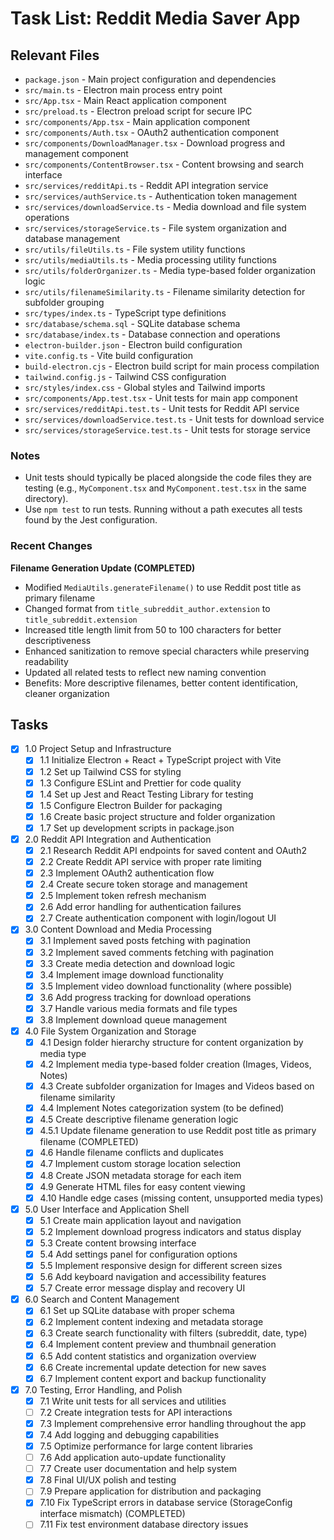 # Task List: Reddit Media Saver App

## Relevant Files

- `package.json` - Main project configuration and dependencies
- `src/main.ts` - Electron main process entry point
- `src/App.tsx` - Main React application component
- `src/preload.ts` - Electron preload script for secure IPC
- `src/components/App.tsx` - Main application component
- `src/components/Auth.tsx` - OAuth2 authentication component
- `src/components/DownloadManager.tsx` - Download progress and management component
- `src/components/ContentBrowser.tsx` - Content browsing and search interface
- `src/services/redditApi.ts` - Reddit API integration service
- `src/services/authService.ts` - Authentication token management
- `src/services/downloadService.ts` - Media download and file system operations
- `src/services/storageService.ts` - File system organization and database management
- `src/utils/fileUtils.ts` - File system utility functions
- `src/utils/mediaUtils.ts` - Media processing utility functions
- `src/utils/folderOrganizer.ts` - Media type-based folder organization logic
- `src/utils/filenameSimilarity.ts` - Filename similarity detection for subfolder grouping
- `src/types/index.ts` - TypeScript type definitions
- `src/database/schema.sql` - SQLite database schema
- `src/database/index.ts` - Database connection and operations
- `electron-builder.json` - Electron build configuration
- `vite.config.ts` - Vite build configuration
- `build-electron.cjs` - Electron build script for main process compilation
- `tailwind.config.js` - Tailwind CSS configuration
- `src/styles/index.css` - Global styles and Tailwind imports
- `src/components/App.test.tsx` - Unit tests for main app component
- `src/services/redditApi.test.ts` - Unit tests for Reddit API service
- `src/services/downloadService.test.ts` - Unit tests for download service
- `src/services/storageService.test.ts` - Unit tests for storage service

### Notes

- Unit tests should typically be placed alongside the code files they are testing (e.g., `MyComponent.tsx` and `MyComponent.test.tsx` in the same directory).
- Use `npm test` to run tests. Running without a path executes all tests found by the Jest configuration.

### Recent Changes

**Filename Generation Update (COMPLETED)**
- Modified `MediaUtils.generateFilename()` to use Reddit post title as primary filename
- Changed format from `title_subreddit_author.extension` to `title_subreddit.extension`
- Increased title length limit from 50 to 100 characters for better descriptiveness
- Enhanced sanitization to remove special characters while preserving readability
- Updated all related tests to reflect new naming convention
- Benefits: More descriptive filenames, better content identification, cleaner organization

## Tasks

- [x] 1.0 Project Setup and Infrastructure
  - [x] 1.1 Initialize Electron + React + TypeScript project with Vite
  - [x] 1.2 Set up Tailwind CSS for styling
  - [x] 1.3 Configure ESLint and Prettier for code quality
  - [x] 1.4 Set up Jest and React Testing Library for testing
  - [x] 1.5 Configure Electron Builder for packaging
  - [x] 1.6 Create basic project structure and folder organization
  - [x] 1.7 Set up development scripts in package.json

- [x] 2.0 Reddit API Integration and Authentication
  - [x] 2.1 Research Reddit API endpoints for saved content and OAuth2
  - [x] 2.2 Create Reddit API service with proper rate limiting
  - [x] 2.3 Implement OAuth2 authentication flow
  - [x] 2.4 Create secure token storage and management
  - [x] 2.5 Implement token refresh mechanism
  - [x] 2.6 Add error handling for authentication failures
  - [x] 2.7 Create authentication component with login/logout UI

- [x] 3.0 Content Download and Media Processing
  - [x] 3.1 Implement saved posts fetching with pagination
  - [x] 3.2 Implement saved comments fetching with pagination
  - [x] 3.3 Create media detection and download logic
  - [x] 3.4 Implement image download functionality
  - [x] 3.5 Implement video download functionality (where possible)
  - [x] 3.6 Add progress tracking for download operations
  - [x] 3.7 Handle various media formats and file types
  - [x] 3.8 Implement download queue management

- [x] 4.0 File System Organization and Storage
  - [x] 4.1 Design folder hierarchy structure for content organization by media type
  - [x] 4.2 Implement media type-based folder creation (Images, Videos, Notes)
  - [x] 4.3 Create subfolder organization for Images and Videos based on filename similarity
  - [x] 4.4 Implement Notes categorization system (to be defined)
  - [x] 4.5 Create descriptive filename generation logic
  - [x] 4.5.1 Update filename generation to use Reddit post title as primary filename (COMPLETED)
  - [x] 4.6 Handle filename conflicts and duplicates
  - [x] 4.7 Implement custom storage location selection
  - [x] 4.8 Create JSON metadata storage for each item
  - [x] 4.9 Generate HTML files for easy content viewing
  - [x] 4.10 Handle edge cases (missing content, unsupported media types)

- [x] 5.0 User Interface and Application Shell
  - [x] 5.1 Create main application layout and navigation
  - [x] 5.2 Implement download progress indicators and status display
  - [x] 5.3 Create content browsing interface
  - [x] 5.4 Add settings panel for configuration options
  - [x] 5.5 Implement responsive design for different screen sizes
  - [x] 5.6 Add keyboard navigation and accessibility features
  - [x] 5.7 Create error message display and recovery UI

- [x] 6.0 Search and Content Management
  - [x] 6.1 Set up SQLite database with proper schema
  - [x] 6.2 Implement content indexing and metadata storage
  - [x] 6.3 Create search functionality with filters (subreddit, date, type)
  - [x] 6.4 Implement content preview and thumbnail generation
  - [x] 6.5 Add content statistics and organization overview
  - [x] 6.6 Create incremental update detection for new saves
  - [x] 6.7 Implement content export and backup functionality

- [x] 7.0 Testing, Error Handling, and Polish
  - [x] 7.1 Write unit tests for all services and utilities
  - [ ] 7.2 Create integration tests for API interactions
  - [x] 7.3 Implement comprehensive error handling throughout the app
  - [x] 7.4 Add logging and debugging capabilities
  - [x] 7.5 Optimize performance for large content libraries
  - [ ] 7.6 Add application auto-update functionality
  - [ ] 7.7 Create user documentation and help system
  - [x] 7.8 Final UI/UX polish and testing
  - [ ] 7.9 Prepare application for distribution and packaging
  - [x] 7.10 Fix TypeScript errors in database service (StorageConfig interface mismatch) (COMPLETED)
  - [ ] 7.11 Fix test environment database directory issues 